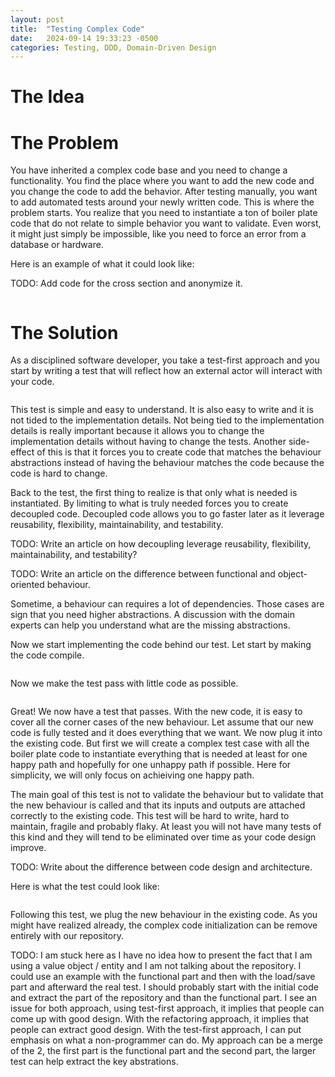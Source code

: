```yaml
---
layout: post
title:  "Testing Complex Code"
date:   2024-09-14 19:33:23 -0500
categories: Testing, DDD, Domain-Driven Design
---
```


# The Idea

# The Problem
You have inherited a complex code base and you need to change a functionality. You find the place where you want to add the new code and you change the code to add the behavior. After testing manually, you want to add automated tests around your newly written code. This is where the problem starts. You realize that you need to instantiate a ton of boiler plate code that do not relate to simple behavior you want to validate. Even worst, it might just simply be impossible, like you need to force an error from a database or hardware.

Here is an example of what it could look like:

TODO: Add code for the cross section and anonymize it.

```cpp

```

# The Solution

As a disciplined software developer, you take a test-first approach and you start by writing a test that will reflect how an external actor will interact with your code.

```cpp

```

This test is simple and easy to understand. It is also easy to write and it is not tided to the implementation details. Not being tied to the implementation details is really important because it allows you to change the implementation details without having to change the tests. Another side-effect of this is that it forces you to create code that matches the behaviour abstractions instead of having the behaviour matches the code because the code is hard to change.

Back to the test, the first thing to realize is that only what is needed is instantiated. By limiting to what is truly needed forces you to create decoupled code. Decoupled code allows you to go faster later as it leverage reusability, flexibility, maintainability, and testability.

TODO: Write an article on how decoupling leverage reusability, flexibility, maintainability, and testability?

TODO: Write an article on the difference between functional and object-oriented behaviour. 

Sometime, a behaviour can requires a lot of dependencies. Those cases are sign that you need higher abstractions. A discussion with the domain experts can help you understand what are the missing abstractions.

Now we start implementing the code behind our test. Let start by making the code compile.

```cpp	

```

Now we make the test pass with little code as possible.

```cpp

```

Great! We now have a test that passes. With the new code, it is easy to cover all the corner cases of the new behaviour. Let assume that our new code is fully tested and it does everything that we want. We now plug it into the existing code. But first we will create a complex test case with all the boiler plate code to instantiate everything that is needed at least for one happy path and hopefully for one unhappy path if possible. Here for simplicity, we will only focus on achieiving one happy path.

The main goal of this test is not to validate the behaviour but to validate that the new behaviour is called and that its inputs and outputs are attached correctly to the existing code. This test will be hard to write, hard to maintain, fragile and probably flaky. At least you will not have many tests of this kind and they will tend to be eliminated over time as your code design improve.

TODO: Write about the difference between code design and architecture.

Here is what the test could look like:

```cpp

```

Following this test, we plug the new behaviour in the existing code. As you might have realized already, the complex code initialization can be remove entirely with our repository.

TODO: I am stuck here as I have no idea how to present the fact that I am using a value object / entity and I am not talking about the repository. 
I could use an example with the functional part and then with the load/save part and afterward the real test.
I should probably start with the initial code and extract the part of the repository and than the functional part.
I see an issue for both approach, using test-first approach, it implies that people can come up with good design. With the refactoring approach, it implies that people can extract good design.
With the test-first approach, I can put emphasis on what a non-programmer can do.
My approach can be a merge of the 2, the first part is the functional part and the second part, the larger test can help extract the key abstrations.
